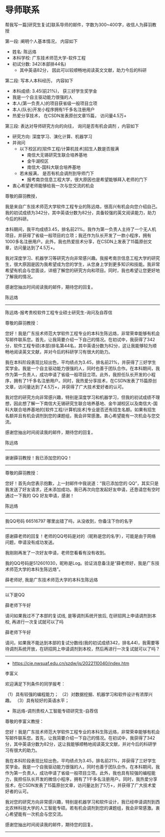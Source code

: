 # 导师联系

帮我写一篇[研究生复试]联系导师的邮件，字数为300~400字，收信人为薛羽教授

第一段: 阐明个人基本情况， 内容如下

- 姓名: 陈远烙
- 本科学校: 广东技术师范大学-软件工程
- 初试分数: 342(本部排44名)
  - 其中英语82分， 因此可以较顺畅地阅读英文文献，助力今后的科研

第二段: 写本人本科经历， 内容如下

- 本科成绩: 3.45(前21%)， 获三好学生奖学金
- 我是一个自主驱动能力很强的人
- 本人(第一负责人)的项目获省级一般项目立项
- 本人(队长)开发小程序拥有1千多名注册用户
- 热爱分享技术， 在CSDN发表原创文章15篇， 访问量4.5万+

第三段: 表达对导师研究方向的向往， 询问是否有机会调剂 ，内容如下

- 研究方向: 深度学习、演化计算、机器学习
- 并询问
  - 以下校区的[软件工程/计算机技术]招生人数是否报满
    - 南信大无锡研究生联合培养基地
    - 金牛湖校区
    - 南信大-国科大联合培养基地
  - 若未报满， 是否有机会调剂到导师门下
    - 报考南京信息工程大学，很大原因也是希望能够拜入老师的门下
- 衷心希望老师能够给我一次与您交流的机会

尊敬的薛羽教授，

我是来自广东技术师范大学软件工程专业的陈远烙，很高兴有机会向您介绍自己。我的初试成绩为342分，其中英语分数为82分，具备较强的英文阅读能力，助力今后的科研。

本科期间，我平均成绩3.45，排名前21%。我作为第一负责人主持了一个无人机项目，并获得了省级一般项目的立项；我还作为队长开发了一款小程序，拥有1000多名注册用户。此外，我也热爱技术分享，在CSDN上发表了15篇原创文章，访问量达到了4.5万+。

我对深度学习、机器学习等研究方向非常感兴趣。我报考南京信息工程大学的研究生，很大原因是因为我希望成为您的学生，从您身上学到更多知识和技能。我非常希望有机会与您面谈，详细了解您的研究方向和项目。同时，我也希望让您更好地了解我的情况。

感谢您抽出时间阅读我的邮件，期待您的回复。

陈远烙

---

陈远烙-报考贵校软件工程专业硕士研究生-询问及自荐信

​尊敬的薛羽教授：

您好！我是广东技术师范大学软件工程专业的本科生陈远烙，非常荣幸能够有机会写邮件联系您。首先，让我简要介绍一下自己的情况。在初试中，我获得了342分，软件工程专硕(本部)排名第44名，其中英语分数为82分，这让我能够较为顺畅地阅读英文文献，并对今后的科研学习有很大的助力。

我在本科阶段表现比较出色，平均绩点为3.45，排名前21%，并获得了三好学生奖学金。我是一个自主驱动能力很强的人，同时也善于团队合作。在本科期间，我作为第一负责人，成功申请了省级一般项目立项。此外，我担任队长开发的小程序，拥有了1千多名注册用户。同时，我热爱分享技术，在CSDN发表了15篇原创文章，访问量达到了4.5万+，并获得了广大技术爱好者的认可。

我对您的研究方向非常感兴趣，特别是深度学习和机器学习，但我的初试成绩不理想，因此想了解一下南信大无锡研究生联合培养基地、金牛湖校区以及南信大-国科大联合培养基地的[软件工程/计算机技术]专业是否还有招生名额。如果有招生名额并且有机会调剂到您的课题组，我会非常感激。衷心希望能有一次机会与您交流。

感谢您抽出时间阅读我的邮件，期待您的回复。

陈远烙

---

谢谢薛羽教授！我已添加您的QQ！

---

尊敬的薛羽教授：

您好！首先向您表示抱歉，上一封邮件中我说道：“我已添加您的 QQ”，其实只是我发送了好友请求，还未添加成功。我已再次向您发起好友申请，还恳请您有空时通过一下我的 QQ 好友申请，感谢！

陈远烙

---

我QQ号码 66516797 哪里出错了吗，从没收到，你备注下你的名字

---

感谢薛老师的回复！老师的QQ号码是对的（昵称是您的名字），可能是由于网络问题，申请没有成功发送。

我刚刚再发了一次好友申请，老师您看看有没有收到。

我的QQ号码是512601030，昵称是Log。验证消息备注是“薛老师好，我是广东技术师范大学的本科生陈远烙”。

薛老师好, 我是广东技术师范大学的本科生陈远烙

---

以下是QQ

薛老师下午好

请问如果我过不了本部的复试线, 是等调剂系统开放后, 在研招网上申请调剂到本校, 再进行一次复试就可以了吗

薛老师下午好

请问，如果我不能达到本部的复试分数线(我的初试成绩342，排名44)，我需要等待调剂系统开放，在研招网上申请调剂到本校，然后再进行一次复试就可以了吗？

---

- <https://cie.nwsuaf.edu.cn/szdw/js/2022110040/index.htm>

李富义

欢迎满足下列条件的同学报考：

（1）具有较强的编程能力；
（2）对数据挖掘、机器学习和软件设计有浓厚兴趣。
（3）具有较好的英语水平；

- 陈远烙-调剂贵校人工智能专硕研究生-自荐信

尊敬的李富义教授：

您好！我是广东技术师范大学软件工程专业的本科生陈远烙，非常荣幸能够有机会写邮件联系您。首先，让我简要介绍一下自己的情况。在初试中，我获得了342分，其中英语分数为82分，这让我能够顺畅地阅读英文文献，并对今后的科研学习有很大的助力。

我在本科阶段表现比较出色，平均绩点为3.45，排名前21%，并获得了三好学生奖学金。我是一个自我驱动能力很强的人，同时也善于团队合作。在本科期间，我作为第一负责人，成功申请了省级一般项目立项。此外，我也具有较强的编程能力，我担任队长开发的微信小程序，拥有了1千多名注册用户。同时，我热爱分享技术，在CSDN发表了15篇原创文章，访问量达到了5万+，并获得了广大技术爱好者的认可。

我对您的研究方向非常感兴趣，特别是机器学习和软件设计，我已经申请调剂到西北农林科技大学的人工智能专硕。若有机会调剂到您的课题组，我会非常感激。衷心希望能有一次机会与您交流。

感谢您抽出时间阅读我的邮件，期待您的回复。

---
